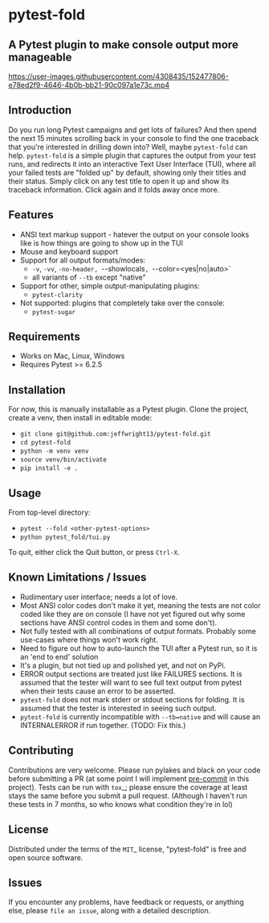 # pytest-fold
## A Pytest plugin to make console output more manageable


https://user-images.githubusercontent.com/4308435/152477806-e78ed2f9-4646-4b0b-bb21-90c097a1e73c.mp4


## Introduction
Do you run long Pytest campaigns and get lots of failures? And then spend the next 15 minutes scrolling back in your console to find the one traceback that you're interested in drilling down into? Well, maybe `pytest-fold` can help. `pytest-fold` is a simple plugin that captures the output from your test runs, and redirects it into an interactive Text User Interface (TUI), where all your failed tests are "folded up" by default, showing only their titles and their status. Simply click on any test title to open it up and show its traceback information. Click again and it folds away once more.

## Features
- ANSI text markup support - hatever the output on your console looks like is how things are going to show up in the TUI
- Mouse and keyboard support 
- Support for all output formats/modes:
  - `-v`, `-vv`, `-no-header, `--showlocals`, `--color=<yes|no|auto>`
  - all variants of `--tb` except "native"
- Support for other, simple output-manipulating plugins:
  - `pytest-clarity`
- Not supported: plugins that completely take over the console:
  - `pytest-sugar`

## Requirements
- Works on Mac, Linux, Windows
- Requires Pytest >= 6.2.5

## Installation
For now, this is manually installable as a Pytest plugin. Clone the project, create a venv, then install in editable mode:

* `git clone git@github.com:jeffwright13/pytest-fold.git`
* `cd pytest-fold`
* `python -m venv venv`
* `source venv/bin/activate`
* `pip install -e .`

## Usage
From top-level directory:

* `pytest --fold <other-pytest-options>`
* `python pytest_fold/tui.py`

To quit, either click the Quit button, or press `Ctrl-X`.

## Known Limitations / Issues
- Rudimentary user interface; needs a lot of love.
- Most ANSI color codes don't make it yet, meaning the tests are not color coded like they are on console (I have not yet figured out why some sections have ANSI control codes in them and some don't).
- Not fully tested with all combinations of output formats. Probably some use-cases where things won't work right.
- Need to figure out how to auto-launch the TUI after a Pytest run, so it is an 'end to end' solution
- It's a plugin, but not tied up and polished yet, and not on PyPi.
- ERROR output sections are treated just like FAILURES sections. It is assumed that the tester will want to see full text output from pytest when their tests cause an error to be asserted.
- `pytest-fold` does not mark stderr or stdout sections for folding. It is assumed that the tester is interested in seeing such output.
- `pytest-fold` is currently incompatible with `--tb=native` and will cause an INTERNALERROR if run together. (TODO: Fix this.)

## Contributing
Contributions are very welcome.
Please run pylakes and black on your code before submitting a PR (at some point I will implement [pre-commit](https://pypi.org/project/pre-commit/) in this project). Tests can be run with `tox`_; please ensure the coverage at least stays the same before you submit a pull request. (Although I haven't run these tests in 7 months, so who knows what condition they're in lol)

## License
Distributed under the terms of the `MIT`_ license, "pytest-fold" is free and open source software.

## Issues
If you encounter any problems, have feedback or requests, or anything else, please `file an issue`, along with a detailed description.
